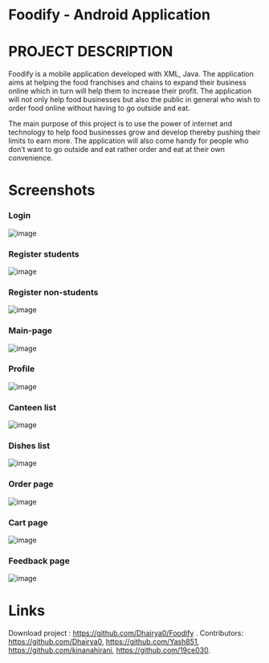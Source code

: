 # Foodify - Android Application
# PROJECT DESCRIPTION

Foodify is a mobile application developed with XML, Java. The application aims at helping the food franchises and chains to expand their business online which in turn will help them to increase their profit. The application will not only help food businesses but also the public in general who wish to order food online without having to go outside and eat. 

The main purpose of this project is to use the power of internet and technology to help food businesses grow and develop thereby pushing their limits to earn more. The application will also come handy for people who don’t want to go outside and eat rather order and eat at their own convenience.

# Screenshots
### Login
![image](https://user-images.githubusercontent.com/85548288/163666178-c836548b-cc6f-4730-a051-791222acaef7.png)
### Register students
![image](https://user-images.githubusercontent.com/85548288/163666179-9b021608-704e-4a99-89d5-0960cfbd426e.png)
### Register non-students
![image](https://user-images.githubusercontent.com/85548288/163666214-92742486-4e96-4570-8465-20c39ea8e746.png)
### Main-page
![image](https://user-images.githubusercontent.com/85548288/163666232-ece72b7e-4394-485c-8886-a66490d68cae.png)
### Profile 
![image](https://user-images.githubusercontent.com/85548288/163666236-9fb03554-e133-4825-96b7-4fae1f8c04d8.png)
### Canteen list
![image](https://user-images.githubusercontent.com/85548288/163666260-8b654012-69f7-4cdc-babe-0d6dab225710.png)
### Dishes list
![image](https://user-images.githubusercontent.com/85548288/163666275-5037b9e7-e67d-4dcb-a905-641631d7db25.png)
### Order page
![image](https://user-images.githubusercontent.com/85548288/163666276-d6cf4b31-8177-4208-baad-71dea142662c.png)
### Cart page
![image](https://user-images.githubusercontent.com/85548288/163666284-1910f05b-0e56-4cfe-ba7a-30467c047407.png)
### Feedback page
![image](https://user-images.githubusercontent.com/85548288/163666306-af5edb59-0ce6-4c05-928a-c7188794aec5.png)

# Links
Download project : https://github.com/Dhairya0/Foodify .
Contributors: https://github.com/Dhairya0, https://github.com/Yash851, https://github.com/kinanahirani, https://github.com/19ce030.


